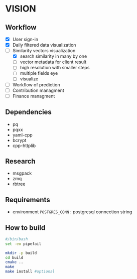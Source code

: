# VISION

## Workflow

- [x] User sign-in
- [x] Daily filtered data visualization
- [ ] Similarity vectors visualization
  - [x] search similarity in many by one
  - [ ] vector metadata for client result
  - [ ] high resolution with smaller steps
  - [ ] multiple fields eye
  - [ ] visualize
- [ ] Workflow of prediction
- [ ] Contribution managment
- [ ] Finance managment

## Dependencies

- pq
- pqxx
- yaml-cpp
- bcrypt
- cpp-httplib

## Research

- msgpack
- zmq
- rbtree

## Requirements

- environment
  `POSTGRES_CONN` : postgresql connection string

## How to build

```bash
#/bin/bash
set -eo pipefail

mkdir -p build
cd build
cmake ..
make
make install #optional
```
